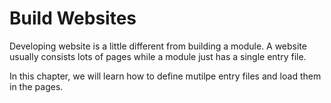# Build Websites

Developing website is a little different from building a module.
A website usually consists lots of pages while a module just has a single entry file.

In this chapter, we will learn how to define mutilpe entry files and load them in the pages.
